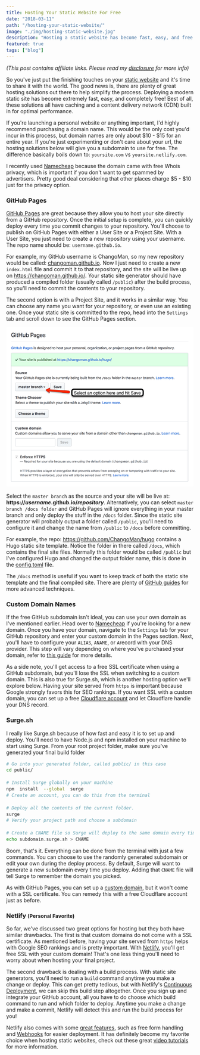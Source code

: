 ```yaml
---
title: Hosting Your Static Website For Free
date: "2018-03-11"
path: "/hosting-your-static-website/"
image: "./img/hosting-static-website.jpg"
description: "Hosting a static website has become fast, easy, and free. We'll explore options such as GitHub Pages, Surge.sh, and Netlify for deploying your next project."
featured: true
tags: ["blog"]
---
```


*(This post contains affiliate links. Please read my [disclosure](/disclosure) for more info)*

So you've just put the finishing touches on your [static website](https://codebushi.com/modern-static-website-portfolio/) and it's time to share it with the world. The good news is, there are plenty of great hosting solutions out there to help simplify the process. Deploying a modern static site has become extremely fast, easy, and completely free! Best of all, these solutions all have caching and a content delivery network (CDN) built in for optimal performance.

If you're launching a personal website or anything important, I'd highly recommend purchasing a domain name. This would be the only cost you'd incur in this process, but domain names are only about $10 - $15 for an entire year. If you're just experimenting or don't care about your url, the hosting solutions below will give you a subdomain to use for free. The difference basically boils down to: `yoursite.com` vs `yoursite.netlify.com`.

I recently used [Namecheap](https://namecheap.pxf.io/c/1220989/386521/5618) because the domain came with free Whois privacy, which is important if you don't want to get spammed by advertisers. Pretty good deal considering that other places charge $5 - $10 just for the privacy option.

<h3 class="mt-5 mb-3">GitHub Pages</h3>

[GitHub Pages](https://pages.github.com/) are great because they allow you to host your site directly from a GitHub repository. Once the initial setup is complete, you can quickly deploy every time you commit changes to your repository. You'll choose to publish on GitHub Pages with either a User Site or a Project Site. With a User Site, you just need to create a new repository using your username. The repo name should be: `username.github.io`.

For example, my GitHub username is ChangoMan, so my new repository would be called: [changoman.github.io](https://github.com/ChangoMan/changoman.github.io/). Now I just need to create a new `index.html` file and commit it to that repository, and the site will be live up on https://changoman.github.io/. Your static site generator should have produced a compiled folder (usually called `/public`) after the build process, so you'll need to commit the contents to your repository.

The second option is with a Project Site, and it works in a similar way. You can choose any name you want for your repository, or even use an existing one. Once your static site is committed to the repo, head into the `Settings` tab and scroll down to see the GitHub Pages section.

![GitHub Pages Settings](./img/github-pages-settings-min.png)

Select the `master branch` as the source and your site will be live at: **https://_username_.github.io/_repository_**. Alternatively, you can select `master branch /docs folder` and GitHub Pages will ignore everything in your master branch and only deploy the stuff in the `/docs` folder.  Since the static site generator will probably output a folder called `/public`, you'll need to configure it and change the name from `/public` to `/docs` before committing.

For example, the repo: https://github.com/ChangoMan/hugo contains a Hugo static site template. Notice the folder in there called `/docs`, which contains the final site files. Normally this folder would be called `/public` but I've configured Hugo and changed the output folder name, this is done in the [config.toml](https://github.com/ChangoMan/hugo/blob/master/config.toml "config.toml") file.

The `/docs` method is useful if you want to keep track of both the static site template and the final compiled site. There are plenty of [GitHub guides](https://help.github.com/categories/github-pages-basics/) for more advanced techniques.

<h3 class="mt-5 mb-3">Custom Domain Names</h3>

If the free GitHub subdomain isn't ideal, you can use your own domain as I've mentioned earlier. Head over to [Namecheap](https://namecheap.pxf.io/c/1220989/386521/5618) if you're looking for a new domain. Once you have your domain, navigate to the `Settings` tab for your GitHub repository and enter your custom domain in the Pages section. Next, you'll have to configure your `ALIAS`, `ANAME`, or `A`record with your DNS provider. This step will vary depending on where you've purchased your domain, refer to [this guide](https://help.github.com/articles/setting-up-an-apex-domain/) for more details.

As a side note, you'll get access to a free SSL certificate when using a GitHub subdomain, but you'll lose the SSL when switching to a custom domain. This is also true for Surge.sh, which is another hosting option we'll explore below. Having your site served from `https` is important because Google strongly favors this for SEO rankings. If you want SSL with a custom domain, you can set up a free [Cloudflare account](https://www.cloudflare.com/ssl/) and let Cloudflare handle your DNS record.

<h3 class="mt-5 mb-3">Surge.sh</h3>

I really like Surge.sh because of how fast and easy it is to set up and deploy. You'll need to have Node.js and npm installed on your machine to start using Surge. From your root project folder, make sure you've generated your final build folder

```bash
# Go into your generated folder, called public/ in this case
cd public/

# Install Surge globally on your machine
npm  install  --global  surge
# Create an account, you can do this from the terminal

# Deploy all the contents of the current folder.
surge
# Verify your project path and choose a subdomain

# Create a CNAME file so Surge will deploy to the same domain every time
echo subdomain.surge.sh > CNAME
```

Boom, that's it. Everything can be done from the terminal with just a few commands. You can choose to use the randomly generated subdomain or edit your own during the deploy process. By default, Surge will want to generate a new subdomain every time you deploy. Adding that `CNAME` file will tell Surge to remember the domain you picked.

As with GitHub Pages, you can set up a [custom domain](http://surge.sh/help/adding-a-custom-domain), but it won't come with a SSL certificate. You can remedy this with a free Cloudflare account just as before.

<h3 class="mt-5 mb-3">Netlify <small>(Personal Favorite)</small></h3>

So far, we've discussed two great options for hosting but they both have similar drawbacks. The first is that custom domains do not come with a SSL certificate. As mentioned before, having your site served from `https` helps with Google SEO rankings and is pretty important. With [Netlify](https://www.netlify.com/), you'll get free SSL with your custom domain! That's one less thing you'll need to worry about when hosting your final project.

The second drawback is dealing with a build process. With static site generators, you'll need to run a `build` command anytime you make a change or deploy. This can get pretty tedious, but with Netlify's [Continuous Deployment](https://www.netlify.com/docs/continuous-deployment/), we can skip this build step altogether. Once you sign up and integrate your GitHub account, all you have to do choose which build command to run and which folder to deploy. Anytime you make a change and make a commit, Netlify will detect this and run the build process for you!

Netlify also comes with some [great features](https://www.netlify.com/features/), such as free form handling and [Webhooks](https://www.netlify.com/docs/webhooks/) for easier deployment. It has definitely become my favorite choice when hosting static websites, check out these great [video tutorials](https://www.youtube.com/playlist?list=PLzlG0L9jlhEPMR8haUPkxj2hJ_3jh5qa6) for more information.
